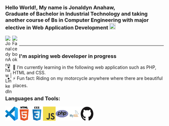 ### Hello World!, My name is Jonaldyn Anahaw, <br> Graduate of Bachelor in Industrial Technology and taking another course of Bs in Computer Engineering with major elective in Web Application Development <img width="20" height="20" src="https://github.com/TheDudeThatCode/TheDudeThatCode/blob/master/Assets/Earth.gif">

[<img align="left" alt="JonaldynAnahaw | LinkedIn" width="22px" src="https://cdn.jsdelivr.net/npm/simple-icons@v3/icons/linkedin.svg" />][linkedin]<a target="_blank" href="https://www.linkedin.com/in/jonaldyn-anahaw-528a91126">
</a>
<a target="_blank" href="https://fb.com/jonaldyn.anahaw"><img align="left" alt="Facebook" width="22px" src="https://cdn.jsdelivr.net/npm/simple-icons@v3/icons/facebook.svg" />
</a>

<br />

---- 
### I'm aspiring web developer in progress 
- 🌱 I’m currently learning in the following web application such as PHP, HTML and CSS. 
- ⚡ Fun fact: Riding on my motorcycle anywhere where there are beautiful places.

### Languages and Tools:

<img src="https://raw.githubusercontent.com/github/explore/80688e429a7d4ef2fca1e82350fe8e3517d3494d/topics/visual-studio-code/visual-studio-code.png" width="40" height="45"><img src="https://raw.githubusercontent.com/github/explore/80688e429a7d4ef2fca1e82350fe8e3517d3494d/topics/html/html.png" width="40" height="45"><img src="https://raw.githubusercontent.com/github/explore/80688e429a7d4ef2fca1e82350fe8e3517d3494d/topics/css/css.png" width="40" height="45"><img  src="https://raw.githubusercontent.com/github/explore/80688e429a7d4ef2fca1e82350fe8e3517d3494d/topics/javascript/javascript.png" width="40" height="45"><img src="https://raw.githubusercontent.com/github/explore/ccc16358ac4530c6a69b1b80c7223cd2744dea83/topics/php/php.png" width="40" height="45"><img src="https://raw.githubusercontent.com/github/explore/80688e429a7d4ef2fca1e82350fe8e3517d3494d/topics/mysql/mysql.png" width="40" height="45"><img src="https://raw.githubusercontent.com/github/explore/78df643247d429f6cc873026c0622819ad797942/topics/github/github.png" width="40" height="45">



[linkedin]: https://www.linkedin.com/in/jonaldyn-anahaw/
